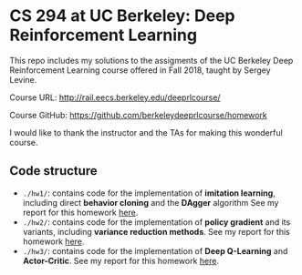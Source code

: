 # CS 294 at UC Berkeley: Deep Reinforcement Learning

This repo includes my solutions to the assigments of the UC Berkeley Deep Reinforcement Learning course offered in Fall 2018, taught by Sergey Levine. 

Course URL: http://rail.eecs.berkeley.edu/deeprlcourse/ 

Course GitHub: https://github.com/berkeleydeeprlcourse/homework

I would like to thank the instructor and the TAs for making this wonderful course.

## Code structure
- `./hw1/`: contains code for the implementation of **imitation learning**, including direct **behavior cloning** and the **DAgger** algorithm See my report for this homework [here](./hw1/README.md). 
- `./hw2/`: contains code for the implementation of **policy gradient** and its variants, including **variance reduction methods**. See my report for this homework [here](./hw2/README.md).
- `./hw3/`: contains code for the implementation of **Deep Q-Learning** and **Actor-Critic**. See my report for this homework [here](./hw3/README.md). 